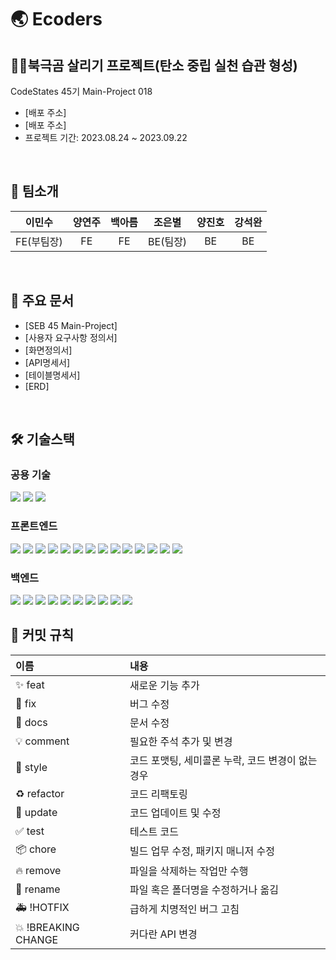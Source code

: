 # 🌏 Ecoders

## 🐻‍❄️북극곰 살리기 프로젝트(탄소 중립 실천 습관 형성)

CodeStates 45기 Main-Project 018
- [배포 주소] 
- [배포 주소] 
- 프로젝트 기간: 2023.08.24 ~ 2023.09.22

<br>

## 📌 팀소개
|이민수|양연주|백아름|조은별|양진호|강석완|
|:--:|:--:|:--:|:--:|:--:|:--:|
|FE(부팀장)|FE|FE|BE(팀장)|BE|BE|

<br>

## 📝 주요 문서 
- [SEB 45 Main-Project]
- [사용자 요구사항 정의서]
- [화면정의서]
- [API명세서]
- [테이블명세서]
- [ERD]

<br>

## 🛠 기술스택
### 공용 기술 
<img src="https://img.shields.io/badge/github-181717?style=for-the-badge&logo=github&logoColor=white"> <img src="https://img.shields.io/badge/git-F05032?style=for-the-badge&logo=git&logoColor=white"> <img src="https://img.shields.io/badge/discord-5865F2?style=for-the-badge&logo=discord&logoColor=white">

### 프론트엔드
<img src="https://img.shields.io/badge/html5-E34F26?style=for-the-badge&logo=html5&logoColor=white"> <img src = "https://shields.io/badge/TypeScript-3178C6?logo=TypeScript&logoColor=FFF&style=for-the-badge"> <img src="https://img.shields.io/badge/css-1572B6?style=for-the-badge&logo=css3&logoColor=white"> <img src="https://img.shields.io/badge/javascript-F7DF1E?style=for-the-badge&logo=javascript&logoColor=black"> <img src="https://img.shields.io/badge/react-61DAFB?style=for-the-badge&logo=react&logoColor=black"> <img src="https://img.shields.io/badge/styledcomponents-DB7093?style=for-the-badge&logoColor=black"> <img src="https://img.shields.io/badge/Axios-181717?style=for-the-badge&logo=Axios&logoColor=white"> <img src="https://img.shields.io/badge/Redux Toolkit-764ABC?style=for-the-badge&logo=Redux&logoColor=white"> <img src="https://img.shields.io/badge/React Router-CA4245?style=for-the-badge&logo=ReactRouter&logoColor=white"/> <img src="https://img.shields.io/badge/npm-CB3837?style=for-the-badge&logo=npm&logoColor=white"> <img src="https://img.shields.io/badge/Adobe Illustrator-FF9A00?style=for-the-badge&logo=Adobe Illustrator&logoColor=white"/> <img src="https://img.shields.io/badge/react google login-EB5424?style=for-the-badge&logoColor=white"> <img src="https://img.shields.io/badge/gapi script-EB5424?style=for-the-badge&logoColor=white"> <img src="https://img.shields.io/badge/figma-F24E1E?style=for-the-badge&logo=Figma&logoColor=white">


### 백엔드
<img src="https://img.shields.io/badge/Java-007396?style=for-the-badge&logo=Java&logoColor=white"> <img src="https://img.shields.io/badge/spring boot-6DB33F?style=for-the-badge&logo=spring-boot&logoColor=white">  <img src="https://img.shields.io/badge/Spring Data Jpa-6DB33F?style=for-the-badge&logo=Spring&logoColor=white"> <img src="https://img.shields.io/badge/Spring Security-6DB33F?style=for-the-badge&logo=Spring Security&logoColor=white"> <img src="https://img.shields.io/badge/gradle-02303A?style=for-the-badge&logo=gradle&logoColor=white"> <img src="https://img.shields.io/badge/Amazon EC2-FF9900?style=for-the-badge&logo=Amazon EC2&logoColor=white"> <img src="https://img.shields.io/badge/Amazon S3-569A31?style=for-the-badge&logo=Amazon S3&logoColor=white"> <img src="https://img.shields.io/badge/Amazon RDS-527FFF?style=for-the-badge&logo=Amazon RDS&logoColor=white"> <img src="https://img.shields.io/badge/Mysql-4479A1?style=for-the-badge&logo=Mysql&logoColor=white"> <img src="https://img.shields.io/badge/JWT-000000?style=for-the-badge&logo=json web tokens&logoColor=white">
<br>

## 📌 커밋 규칙
|이름|내용|
|:--|:--|
|✨ feat| 새로운 기능 추가|
|🐛 fix| 버그 수정|
|📝 docs| 문서 수정|
|💡 comment| 필요한 주석 추가 및 변경|
|🎨 style| 코드 포맷팅, 세미콜론 누락, 코드 변경이 없는 경우|
|♻️ refactor| 코드 리팩토링|
|🔧 update| 코드 업데이트 및 수정|
|✅ test| 테스트 코드|
|📦 chore| 빌드 업무 수정, 패키지 매니저 수정|
|🔥 remove| 파일을 삭제하는 작업만 수행|
|🚚 rename| 파일 혹은 폴더명을 수정하거나 옮김|
|🚑 !HOTFIX| 급하게 치명적인 버그 고침|
|💥 !BREAKING CHANGE| 커다란 API 변경|
  
